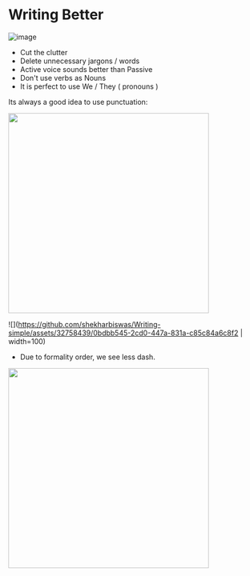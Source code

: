 # Writing Better

![image](https://github.com/shekharbiswas/Writing-simple/assets/32758439/f46f4112-ae52-44da-bdec-04b678c78fcf)

- Cut the clutter 
- Delete unnecessary jargons / words
- Active voice sounds better than Passive
- Don't use verbs as Nouns
- It is perfect to use We / They ( pronouns )

Its always a good idea to use punctuation:

<img src="https://github.com/shekharbiswas/Writing-simple/assets/32758439/0bdbb545-2cd0-447a-831a-c85c84a6c8f2" width="400">

![](https://github.com/shekharbiswas/Writing-simple/assets/32758439/0bdbb545-2cd0-447a-831a-c85c84a6c8f2 | width=100)

- Due to formality order, we see less dash.

<img src="https://github.com/shekharbiswas/Writing-simple/assets/32758439/06fbd2d0-3f31-434d-bc35-4243d9732b0b" width="400">
